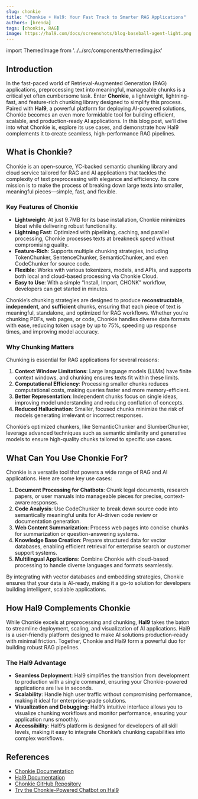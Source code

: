```yaml
---
slug: chonkie
title: "Chonkie + Hal9: Your Fast Track to Smarter RAG Applications" 
authors: [brenda]
tags: [chonkie, RAG]
image: https://hal9.com/docs/screenshots/blog-baseball-agent-light.png
---
```


import ThemedImage from '../../src/components/themedimg.jsx'

## Introduction  
In the fast-paced world of Retrieval-Augmented Generation (RAG) applications, preprocessing text into meaningful, manageable chunks is a critical yet often cumbersome task. Enter **Chonkie**, a lightweight, lightning-fast, and feature-rich chunking library designed to simplify this process. Paired with **Hal9**, a powerful platform for deploying AI-powered solutions, Chonkie becomes an even more formidable tool for building efficient, scalable, and production-ready AI applications. In this blog post, we’ll dive into what Chonkie is, explore its use cases, and demonstrate how Hal9 complements it to create seamless, high-performance RAG pipelines.  

## What is Chonkie?  
Chonkie is an open-source, YC-backed semantic chunking library and cloud service tailored for RAG and AI applications that tackles the complexity of text preprocessing with elegance and efficiency. Its core mission is to make the process of breaking down large texts into smaller, meaningful pieces—simple, fast, and flexible.  

### Key Features of Chonkie  
- **Lightweight**: At just 9.7MB for its base installation, Chonkie minimizes bloat while delivering robust functionality.  
- **Lightning Fast**: Optimized with pipelining, caching, and parallel processing, Chonkie processes texts at breakneck speed without compromising quality.  
- **Feature-Rich**: Supports multiple chunking strategies, including TokenChunker, SentenceChunker, SemanticChunker, and even CodeChunker for source code.  
- **Flexible**: Works with various tokenizers, models, and APIs, and supports both local and cloud-based processing via Chonkie Cloud.  
- **Easy to Use**: With a simple “Install, Import, CHONK” workflow, developers can get started in minutes.  

Chonkie’s chunking strategies are designed to produce **reconstructable**, **independent**, and **sufficient** chunks, ensuring that each piece of text is meaningful, standalone, and optimized for RAG workflows. Whether you’re chunking PDFs, web pages, or code, Chonkie handles diverse data formats with ease, reducing token usage by up to 75%, speeding up response times, and improving model accuracy.  

### Why Chunking Matters  
Chunking is essential for RAG applications for several reasons:  
1. **Context Window Limitations**: Large language models (LLMs) have finite context windows, and chunking ensures texts fit within these limits.  
2. **Computational Efficiency**: Processing smaller chunks reduces computational costs, making queries faster and more memory-efficient.  
3. **Better Representation**: Independent chunks focus on single ideas, improving model understanding and reducing conflation of concepts.  
4. **Reduced Hallucination**: Smaller, focused chunks minimize the risk of models generating irrelevant or incorrect responses.  

Chonkie’s optimized chunkers, like SemanticChunker and SlumberChunker, leverage advanced techniques such as semantic similarity and generative models to ensure high-quality chunks tailored to specific use cases.  

## What Can You Use Chonkie For?  
Chonkie is a versatile tool that powers a wide range of RAG and AI applications. Here are some key use cases:  

1. **Document Processing for Chatbots**: Chunk legal documents, research papers, or user manuals into manageable pieces for precise, context-aware responses.  
2. **Code Analysis**: Use CodeChunker to break down source code into semantically meaningful units for AI-driven code review or documentation generation.  
3. **Web Content Summarization**: Process web pages into concise chunks for summarization or question-answering systems.  
4. **Knowledge Base Creation**: Prepare structured data for vector databases, enabling efficient retrieval for enterprise search or customer support systems.  
5. **Multilingual Applications**: Combine Chonkie with cloud-based processing to handle diverse languages and formats seamlessly.  

By integrating with vector databases and embedding strategies, Chonkie ensures that your data is AI-ready, making it a go-to solution for developers building intelligent, scalable applications.  

## How Hal9 Complements Chonkie  
While Chonkie excels at preprocessing and chunking, **Hal9** takes the baton to streamline deployment, scaling, and visualization of AI applications. Hal9 is a user-friendly platform designed to make AI solutions production-ready with minimal friction. Together, Chonkie and Hal9 form a powerful duo for building robust RAG pipelines.  

### The Hal9 Advantage  
- **Seamless Deployment**: Hal9 simplifies the transition from development to production with a single command, ensuring your Chonkie-powered applications are live in seconds.  
- **Scalability**: Handle high user traffic without compromising performance, making it ideal for enterprise-grade solutions.  
- **Visualization and Debugging**: Hal9’s intuitive interface allows you to visualize chunking workflows and monitor performance, ensuring your application runs smoothly.  
- **Accessibility**: Hal9’s platform is designed for developers of all skill levels, making it easy to integrate Chonkie’s chunking capabilities into complex workflows.  

## References  
- [Chonkie Documentation](https://chonkie.ai/docs)  
- [Hal9 Documentation](https://hal9.com/docs)  
- [Chonkie GitHub Repository](https://github.com/chonkie-ai/chonkie)  
- [Try the Chonkie-Powered Chatbot on Hal9](https://hal9.com/demo/chonkie-chatbot)
